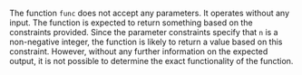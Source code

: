 The function `func` does not accept any parameters. It operates without any input. The function is expected to return something based on the constraints provided. Since the parameter constraints specify that `n` is a non-negative integer, the function is likely to return a value based on this constraint. However, without any further information on the expected output, it is not possible to determine the exact functionality of the function.